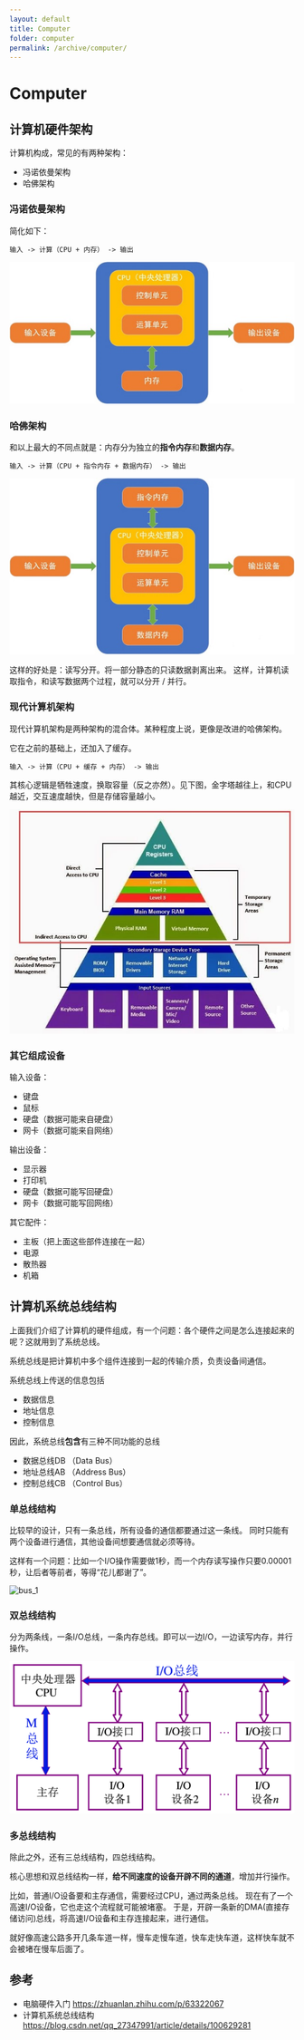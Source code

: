 ```yaml
---
layout: default
title: Computer
folder: computer
permalink: /archive/computer/
---
```


# Computer

## 计算机硬件架构

计算机构成，常见的有两种架构：
- 冯诺依曼架构
- 哈佛架构

### 冯诺依曼架构

简化如下：

~~~
输入 -> 计算（CPU + 内存） -> 输出
~~~

![computer_arc_1](img/computer_arc_1.jpg)

### 哈佛架构

和以上最大的不同点就是：内存分为独立的**指令内存**和**数据内存**。

~~~
输入 -> 计算（CPU + 指令内存 + 数据内存） -> 输出
~~~

![computer_arc_2](img/computer_arc_2.jpg)

这样的好处是：读写分开。将一部分静态的只读数据剥离出来。
这样，计算机读取指令，和读写数据两个过程，就可以分开 / 并行。

### 现代计算机架构

现代计算机架构是两种架构的混合体。某种程度上说，更像是改进的哈佛架构。

它在之前的基础上，还加入了缓存。

~~~
输入 -> 计算（CPU + 缓存 + 内存） -> 输出
~~~

其核心逻辑是牺牲速度，换取容量（反之亦然）。见下图，金字塔越往上，和CPU越近，交互速度越快，但是存储容量越小。

![computer_arc_3](img/computer_arc_3.jpg)

### 其它组成设备

输入设备：

- 键盘
- 鼠标
- 硬盘（数据可能来自硬盘）
- 网卡（数据可能来自网络）

输出设备：

- 显示器
- 打印机
- 硬盘（数据可能写回硬盘）
- 网卡（数据可能写回网络）

其它配件：

- 主板（把上面这些部件连接在一起）
- 电源
- 散热器
- 机箱

## 计算机系统总线结构

上面我们介绍了计算机的硬件组成，有一个问题：各个硬件之间是怎么连接起来的呢？这就用到了系统总线。

系统总线是把计算机中多个组件连接到一起的传输介质，负责设备间通信。

系统总线上传送的信息包括
- 数据信息
- 地址信息
- 控制信息

因此，系统总线**包含**有三种不同功能的总线
- 数据总线DB （Data Bus）
- 地址总线AB （Address Bus）
- 控制总线CB （Control Bus）

### 单总线结构

比较早的设计，只有一条总线，所有设备的通信都要通过这一条线。
同时只能有两个设备进行通信，其他设备间想要通信就必须等待。

这样有一个问题：比如一个I/O操作需要做1秒，而一个内存读写操作只要0.00001秒，让后者等前者，等得“花儿都谢了”。

![bus_1](img/bus_1.PNG)

### 双总线结构

分为两条线，一条I/O总线，一条内存总线。即可以一边I/O，一边读写内存，并行操作。

![bus_2](img/bus_2.PNG)

### 多总线结构

除此之外，还有三总线结构，四总线结构。

核心思想和双总线结构一样，**给不同速度的设备开辟不同的通道**，增加并行操作。

比如，普通I/O设备要和主存通信，需要经过CPU，通过两条总线。
现在有了一个高速I/O设备，它也走这个流程就可能被堵塞。
于是，开辟一条新的DMA(直接存储访问)总线，将高速I/O设备和主存连接起来，进行通信。

就好像高速公路多开几条车道一样，慢车走慢车道，快车走快车道，这样快车就不会被堵在慢车后面了。

## 参考

- 电脑硬件入门 <https://zhuanlan.zhihu.com/p/63322067>
- 计算机系统总线结构 <https://blog.csdn.net/qq_27347991/article/details/100629281>

